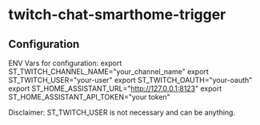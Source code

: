 # twitch-chat-smarthome-trigger

## Configuration
ENV Vars for configuration:
export ST_TWITCH_CHANNEL_NAME="your_channel_name"
export ST_TWITCH_USER="your-user"
export ST_TWITCH_OAUTH="your-oauth"
export ST_HOME_ASSISTANT_URL="http://127.0.0.1:8123"
export ST_HOME_ASSISTANT_API_TOKEN="your token"

Disclaimer: ST_TWITCH_USER is not necessary and can be anything.
